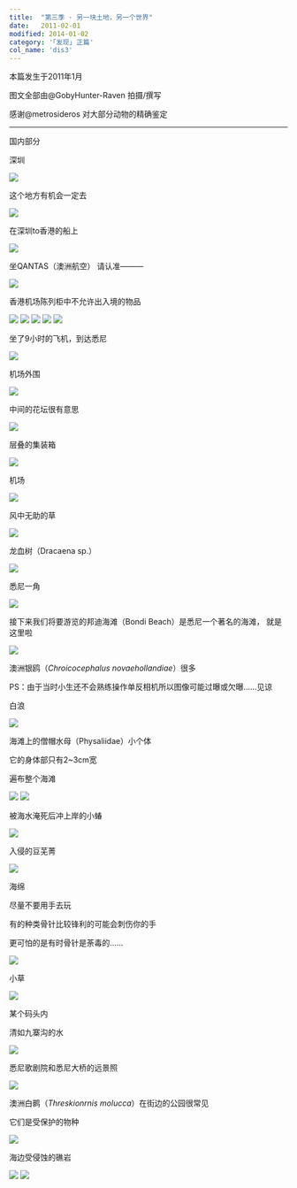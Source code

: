 ```yaml
---
title:  "第三季 · 另一块土地，另一个世界"
date:   2011-02-01
modified: 2014-01-02
category: '｢发现｣ 正篇'
col_name: 'dis3'
---
```

本篇发生于2011年1月

图文全部由@GobyHunter-Raven 拍摄/撰写

感谢@metrosideros 对大部分动物的精确鉴定

---

国内部分

深圳

<img class='disc' src='https://i.postimg.cc/3w5tpk6X/1.jpg'>

这个地方有机会一定去

<img class='disc' src='https://i.postimg.cc/TPVCcRMZ/2.jpg'>

在深圳to香港的船上

<img class='disc' src='https://i.postimg.cc/Z5yfC8fY/3.jpg'>

坐QANTAS（澳洲航空） 请认准———

<img class='disc' src='https://i.postimg.cc/BbVgvbH1/4.jpg'>

香港机场陈列柜中不允许出入境的物品

<img class='disc' src='https://i.postimg.cc/W3S8QX48/5.jpg'>

<img class='disc' src='https://i.postimg.cc/05WZnWF2/6.jpg'>

<img class='disc' src='https://i.postimg.cc/4ydPZV7g/7.jpg'>

<img class='disc' src='https://i.postimg.cc/tJwfYpx7/154913ougwogw9hhwzeazg.jpg'>

<img class='disc' src='https://i.postimg.cc/Y9t8nJtj/8.jpg'>


坐了9小时的飞机，到达悉尼

<img class='disc' src='https://i.postimg.cc/TYK04jvj/9.jpg'>


机场外围

<img class='disc' src='https://i.postimg.cc/8Px4QFT2/10.jpg'>


中间的花坛很有意思

<img class='disc' src='https://i.postimg.cc/2Svwzz6V/11.jpg'>


层叠的集装箱

<img class='disc' src='https://i.postimg.cc/YSHx0JG8/12.jpg'>


机场

<img class='disc' src='https://i.postimg.cc/hG11dpVn/13.jpg'>


风中无助的草

<img class='disc' src='https://i.postimg.cc/Jn7ccZQk/14.jpg'>


龙血树（Dracaena sp.）

<img class='disc' src='https://i.postimg.cc/4d8v8y8F/15.jpg'>


悉尼一角

<img class='disc' src='https://i.postimg.cc/5y6BDJT9/16.jpg'>


接下来我们将要游览的邦迪海滩（Bondi Beach）是悉尼一个著名的海滩， 就是这里啦

<img class='disc' src='https://i.postimg.cc/L5wtp7Ft/17.jpg'>

澳洲银鸥（<i>Chroicocephalus novaehollandiae</i>）很多

PS：由于当时小生还不会熟练操作单反相机所以图像可能过曝或欠曝……见谅

白浪

<img class='disc' src='https://i.postimg.cc/qB5Xyt6N/18.jpg'>

海滩上的僧帽水母（Physaliidae）小个体

它的身体部只有2~3cm宽

遍布整个海滩

<img class='disc' src='https://i.postimg.cc/9QGG6J89/20.jpg'>

<img class='disc' src='https://i.postimg.cc/3J0jBK2n/19.jpg'>

被海水淹死后冲上岸的小蝽

<img class='disc' src='https://i.postimg.cc/Mpk73hDx/21.jpg'>

入侵的豆芜菁

<img class='disc' src='https://i.postimg.cc/Xv4w4dmz/22.jpg'>

海绵

尽量不要用手去玩

有的种类骨针比较锋利的可能会刺伤你的手

更可怕的是有时骨针是荼毒的……

<img class='disc' src='https://i.postimg.cc/hGsVjhqP/23.jpg'>

小草

<img class='disc' src='https://i.postimg.cc/PJgwcw1K/26.jpg'>

某个码头内

清如九寨沟的水

<img class='disc' src='https://i.postimg.cc/zBPWCMBs/25.jpg'>

悉尼歌剧院和悉尼大桥的远景照

<img class='disc' src='https://i.postimg.cc/kG6SfcRB/27.jpg'>

澳洲白鹮（<i>Threskionrnis molucca</i>）在街边的公园很常见

它们是受保护的物种

<img class='disc' src='https://i.postimg.cc/MZNVXhgR/28.jpg'>

海边受侵蚀的礁岩

<img class='disc' src='https://i.postimg.cc/DyGsGxKN/29.jpg'>

<img class='disc' src='https://i.postimg.cc/QdkT4VCk/30.jpg'>

